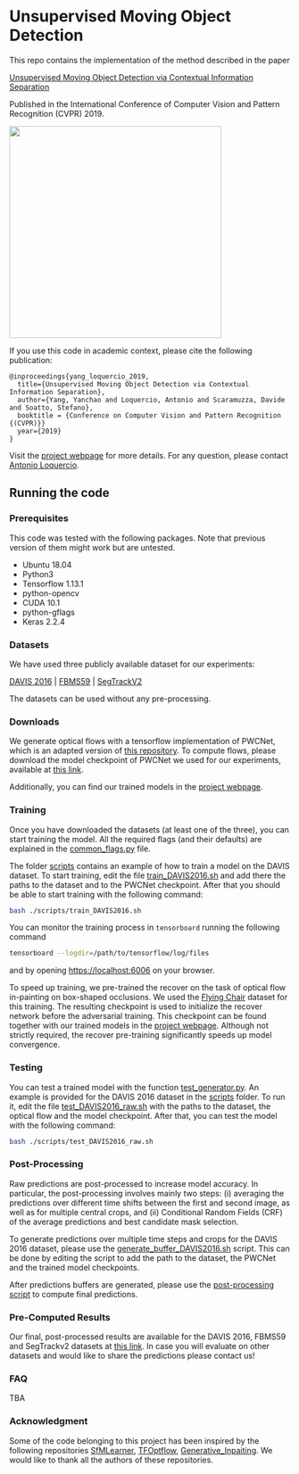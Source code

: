 # Unsupervised Moving Object Detection

This repo contains the implementation of the method described in the paper

[Unsupervised Moving Object Detection via Contextual Information Separation](https://arxiv.org/pdf/1901.03360.pdf)

Published in the International Conference of Computer Vision and Pattern Recognition (CVPR) 2019.

<img src='doc/detect_hawk.gif' width=380>

If you use this code in academic context, please cite the following publication:

```
@inproceedings{yang_loquercio_2019,
  title={Unsupervised Moving Object Detection via Contextual Information Separation},
  author={Yang, Yanchao and Loquercio, Antonio and Scaramuzza, Davide and Soatto, Stefano},
  booktitle = {Conference on Computer Vision and Pattern Recognition {(CVPR)}}
  year={2019}
}
```

Visit the [project webpage](http://rpg.ifi.uzh.ch/unsupervised_detection.html) for more details. For any question, please contact [Antonio Loquercio](https://antonilo.github.io/contact/).

## Running the code

### Prerequisites

This code was tested with the following packages. Note that previous version of them might work but are untested.

* Ubuntu 18.04
* Python3
* Tensorflow 1.13.1
* python-opencv
* CUDA 10.1
* python-gflags
* Keras 2.2.4

### Datasets

We have used three publicly available dataset for our experiments:

[DAVIS 2016](https://davischallenge.org/davis2016/browse.html) | [FBMS59](https://lmb.informatik.uni-freiburg.de/resources/datasets/) | [SegTrackV2](https://web.engr.oregonstate.edu/~lif/SegTrack2/dataset.html)

The datasets can be used without any pre-processing.

### Downloads

We generate optical flows with a tensorflow implementation of PWCNet, which is an adapted version of [this repository](https://github.com/philferriere/tfoptflow).
To compute flows, please download the model checkpoint of PWCNet we used for our experiments, available at [this link](https://drive.google.com/open?id=1gtGx_6MjUQC5lZpl6-Ia718Y_0pvcYou).

Additionally, you can find our trained models in the [project webpage](http://rpg.ifi.uzh.ch/unsupervised_detection.html).

### Training

Once you have downloaded the datasets (at least one of the three), you can start training the model.
All the required flags (and their defaults) are explained in the [common\_flags.py](./common_flags.py) file.

The folder [scripts](./scripts) contains an example of how to train a model on the DAVIS dataset.
To start training, edit the file [train\_DAVIS2016.sh](./scripts/train_DAVIS2016.sh) and add there the paths to the dataset and to the PWCNet checkpoint. After that you should be able to start training with the following command:
```bash
bash ./scripts/train_DAVIS2016.sh
```

You can monitor the training process in `tensorboard` running the following command
```bash
tensorboard --logdir=/path/to/tensorflow/log/files
```
and by opening [https://localhost:6006](https://localhost:6006) on your browser.

To speed up training, we pre-trained the recover on the task of optical flow in-painting on box-shaped occlusions.
We used the [Flying Chair](https://lmb.informatik.uni-freiburg.de/resources/datasets/FlyingChairs.en.html) dataset for this training.
The resulting checkpoint is used to initialize the recover network before the adversarial training.
This checkpoint can be found together with our trained models in the [project webpage](http://rpg.ifi.uzh.ch/unsupervised_detection.html).
Although not strictly required, the recover pre-training significantly speeds up model convergence.

### Testing

You can test a trained model with the function [test\_generator.py](./test_generator.py).
An example is provided for the DAVIS 2016 dataset in the [scripts](./scripts) folder.
To run it, edit the file [test\_DAVIS2016\_raw.sh](./scripts/test_DAVIS2016_raw.sh) with the paths to the dataset, the optical flow and the model checkpoint. After that, you can test the model with the following command:
```bash
bash ./scripts/test_DAVIS2016_raw.sh
```

### Post-Processing

Raw predictions are post-processed to increase model accuracy. In particular, the post-processing involves mainly two steps: (i) averaging the predictions over different time shifts between the first and second image, as well as for multiple central crops, and (ii) Conditional Random Fields (CRF) of the average predictions and best candidate mask selection. 

To generate predictions over multiple time steps and crops for the DAVIS 2016 dataset, please use the [generate\_buffer\_DAVIS2016.sh](./scripts/generate_buffer_DAVIS2016.sh) script. This can be done by editing the script to add the path to the dataset, the PWCNet and the trained model checkpoints. 

After predictions buffers are generated, please use the [post-processing script](./post_processing) to compute final predictions.

### Pre-Computed Results

Our final, post-processed results are available for the DAVIS 2016, FBMS59 and SegTrackv2 datasets at [this link](http://rpg.ifi.uzh.ch/data/detection_results.zip). In case you will evaluate on other datasets and would like to share the predictions please contact us!

### FAQ

TBA

### Acknowledgment

Some of the code belonging to this project has been inspired by the following repositories [SfMLearner](https://github.com/tinghuiz/SfMLearner), [TFOptflow](https://github.com/philferriere/tfoptflow), [Generative_Inpaiting](https://github.com/JiahuiYu/generative_inpainting). We would like to thank all the authors of these repositories.

